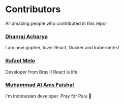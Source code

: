 # Contributors

All amazing people who contributed in this repo!

### [Dhanraj Acharya](http://github.com/drex44)
I am new gopher, lover React, Docker and kubernetes!

### [Rafael Melo](https://github.com/rsmelo92)
Developer from Brasil! React is life

### [Muhammad Al Anis Faishal](http://github.com/maafaishal)
I'm Indonesian developer. Pray for Palu 🙏
